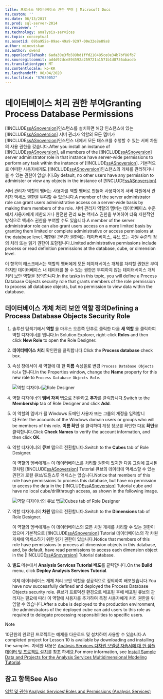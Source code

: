 ```yaml
---
title: 프로세스 데이터베이스 권한 부여 | Microsoft Docs
ms.custom: ''
ms.date: 06/13/2017
ms.prod: sql-server-2014
ms.reviewer: ''
ms.technology: analysis-services
ms.topic: conceptual
ms.assetid: 69ba952e-09ae-49a9-9297-00e32e8e89a8
author: minewiskan
ms.author: owend
ms.openlocfilehash: 6ada30e3fb509bd1ffd210485ce0e34b7bf86fb7
ms.sourcegitcommit: ad4d92dce894592a259721a1571b1d8736abacdb
ms.translationtype: MT
ms.contentlocale: ko-KR
ms.lasthandoff: 08/04/2020
ms.locfileid: "87639052"
---
```

# <a name="granting-process-database-permissions"></a><span data-ttu-id="41f0c-102">데이터베이스 처리 권한 부여</span><span class="sxs-lookup"><span data-stu-id="41f0c-102">Granting Process Database Permissions</span></span>
  <span data-ttu-id="41f0c-103">[!INCLUDE[ssASnoversion](../includes/ssasnoversion-md.md)]인스턴스를 설치하면 해당 인스턴스에 있는 [!INCLUDE[ssASnoversion](../includes/ssasnoversion-md.md)] 서버 관리자 역할의 모든 멤버가 [!INCLUDE[ssASnoversion](../includes/ssasnoversion-md.md)]인스턴스 내에서 모든 태스크를 수행할 수 있는 서버 차원의 사용 권한을 갖습니다.</span><span class="sxs-lookup"><span data-stu-id="41f0c-103">After you install an instance of [!INCLUDE[ssASnoversion](../includes/ssasnoversion-md.md)], all members of the [!INCLUDE[ssASnoversion](../includes/ssasnoversion-md.md)] server administrator role in that instance have server-wide permissions to perform any task within the instance of [!INCLUDE[ssASnoversion](../includes/ssasnoversion-md.md)].</span></span> <span data-ttu-id="41f0c-104">기본적으로 어떠한 사용자에게도 [!INCLUDE[ssASnoversion](../includes/ssasnoversion-md.md)]인스턴스의 개체를 관리하거나 볼 수 있는 권한이 없습니다.</span><span class="sxs-lookup"><span data-stu-id="41f0c-104">By default, no other users have any permission to administer or view any objects in the instance of [!INCLUDE[ssASnoversion](../includes/ssasnoversion-md.md)].</span></span>

 <span data-ttu-id="41f0c-105">서버 관리자 역할의 멤버는 사용자를 역할 멤버로 만들어 사용자에게 서버 차원에서 관리자 액세스 권한을 부여할 수 있습니다.</span><span class="sxs-lookup"><span data-stu-id="41f0c-105">A member of the server administrator role can grant users administrative access on a server-wide basis by making them members of the role.</span></span> <span data-ttu-id="41f0c-106">서버 관리자 역할의 멤버는 데이터베이스 수준에서 사용자에게 제한되거나 완전한 관리 또는 액세스 권한을 부여하여 더욱 제한적인 방식으로 액세스 권한을 부여할 수도 있습니다.</span><span class="sxs-lookup"><span data-stu-id="41f0c-106">A member of the server administrator role can also grant users access on a more limited basis by granting them limited or complete administrative or access permissions at the database level.</span></span> <span data-ttu-id="41f0c-107">제한된 관리자 권한에는 데이터베이스, 큐브 또는 차원 수준의 정의 처리 또는 읽기 권한이 포함됩니다.</span><span class="sxs-lookup"><span data-stu-id="41f0c-107">Limited administrative permissions include process or read definition permissions at the database, cube, or dimension level.</span></span>

 <span data-ttu-id="41f0c-108">이 항목의 태스크에서는 역할의 멤버에게 모든 데이터베이스 개체를 처리할 권한은 부여하지만 데이터베이스 내 데이터를 볼 수 있는 권한은 부여하지 않는 데이터베이스 개체 처리 보안 역할을 정의합니다.</span><span class="sxs-lookup"><span data-stu-id="41f0c-108">In the tasks in this topic, you will define a Process Database Objects security role that grants members of the role permission to process all database objects, but no permission to view data within the database.</span></span>

## <a name="defining-a-process-database-objects-security-role"></a><span data-ttu-id="41f0c-109">데이터베이스 개체 처리 보안 역할 정의</span><span class="sxs-lookup"><span data-stu-id="41f0c-109">Defining a Process Database Objects Security Role</span></span>

1.  <span data-ttu-id="41f0c-110">솔루션 탐색기에서 **역할** 을 마우스 오른쪽 단추로 클릭한 다음 **새 역할** 을 클릭하여 역할 디자이너를 엽니다.</span><span class="sxs-lookup"><span data-stu-id="41f0c-110">In Solution Explorer, right-click **Roles** and then click **New Role** to open the Role Designer.</span></span>

2.  <span data-ttu-id="41f0c-111">**데이터베이스 처리** 확인란을 클릭합니다.</span><span class="sxs-lookup"><span data-stu-id="41f0c-111">Click the **Process database** check box.</span></span>

3.  <span data-ttu-id="41f0c-112">속성 창에서이 새 역할에 대 한 **이름** 속성을로 변경 `Process Database Objects Role` 합니다.</span><span class="sxs-lookup"><span data-stu-id="41f0c-112">In the Properties window, change the **Name** property for this new role to `Process Database Objects Role`.</span></span>

     <span data-ttu-id="41f0c-113">![역할 디자이너](../../2014/tutorials/media/l10-security-1.png "역할 디자이너")</span><span class="sxs-lookup"><span data-stu-id="41f0c-113">![Role Designer](../../2014/tutorials/media/l10-security-1.png "Role Designer")</span></span>

4.  <span data-ttu-id="41f0c-114">역할 디자이너의 **멤버 자격** 탭으로 전환하고 **추가**를 클릭합니다.</span><span class="sxs-lookup"><span data-stu-id="41f0c-114">Switch to the **Membership** tab of Role Designer and click **Add**.</span></span>

5.  <span data-ttu-id="41f0c-115">이 역할의 멤버가 될 Windows 도메인 사용자 또는 그룹의 계정을 입력합니다.</span><span class="sxs-lookup"><span data-stu-id="41f0c-115">Enter the accounts of the Windows domain users or groups who will be members of this role.</span></span> <span data-ttu-id="41f0c-116">**이름 확인** 을 클릭하여 계정 정보를 확인한 다음 **확인**을 클릭합니다.</span><span class="sxs-lookup"><span data-stu-id="41f0c-116">Click **Check Names** to verify the account information, and then click **OK**.</span></span>

6.  <span data-ttu-id="41f0c-117">역할 디자이너의 **큐브** 탭으로 전환합니다.</span><span class="sxs-lookup"><span data-stu-id="41f0c-117">Switch to the **Cubes** tab of Role Designer.</span></span>

     <span data-ttu-id="41f0c-118">이 역할의 멤버에게는 이 데이터베이스를 처리할 권한이 있지만 다음 그림에 표시된 것처럼 [!INCLUDE[ssASnoversion](../includes/ssasnoversion-md.md)] Tutorial 큐브의 데이터에 액세스할 수 있는 권한과 로컬 큐브/드릴스루 액세스는 없습니다.</span><span class="sxs-lookup"><span data-stu-id="41f0c-118">Notice that members of this role have permissions to process this database, but have no permission to access the data in the [!INCLUDE[ssASnoversion](../includes/ssasnoversion-md.md)] Tutorial cube and have no local cube/drillthrough access, as shown in the following image.</span></span>

     <span data-ttu-id="41f0c-119">![역할 디자이너의 큐브 탭](../../2014/tutorials/media/l10-security-2.png "역할 디자이너의 큐브 탭")</span><span class="sxs-lookup"><span data-stu-id="41f0c-119">![Cubes tab of Role Designer](../../2014/tutorials/media/l10-security-2.png "Cubes tab of Role Designer")</span></span>

7.  <span data-ttu-id="41f0c-120">역할 디자이너의 **차원** 탭으로 전환합니다.</span><span class="sxs-lookup"><span data-stu-id="41f0c-120">Switch to the **Dimensions** tab of Role Designer.</span></span>

     <span data-ttu-id="41f0c-121">이 역할의 멤버에게는 이 데이터베이스의 모든 차원 개체를 처리할 수 있는 권한이 있으며 기본적으로 [!INCLUDE[ssASnoversion](../includes/ssasnoversion-md.md)] Tutorial 데이터베이스의 각 차원 개체에 액세스하기 위한 읽기 권한이 있습니다.</span><span class="sxs-lookup"><span data-stu-id="41f0c-121">Notice that members of this role have permissions to process all dimension objects in this database, and, by default, have read permissions to access each dimension object in the [!INCLUDE[ssASnoversion](../includes/ssasnoversion-md.md)] Tutorial database.</span></span>

8.  <span data-ttu-id="41f0c-122">**빌드** 메뉴에서 **Analysis Services Tutorial 배포**를 클릭합니다.</span><span class="sxs-lookup"><span data-stu-id="41f0c-122">On the **Build** menu, click **Deploy Analysis Services Tutorial**.</span></span>

     <span data-ttu-id="41f0c-123">이제 데이터베이스 개체 처리 보안 역할을 성공적으로 정의하여 배포했습니다.</span><span class="sxs-lookup"><span data-stu-id="41f0c-123">You have now successfully defined and deployed the Process Database Objects security role.</span></span> <span data-ttu-id="41f0c-124">큐브가 프로덕션 환경으로 배포된 후에 배포된 큐브의 관리자는 필요에 따라 이 역할에 사용자를 추가하여 특정 사용자에게 처리 권한을 위임할 수 있습니다.</span><span class="sxs-lookup"><span data-stu-id="41f0c-124">After a cube is deployed to the production environment, the administrators of the deployed cube can add users to this role as required to delegate processing responsibilities to specific users.</span></span>

> [!NOTE]
>  <span data-ttu-id="41f0c-125">10단원의 완료된 프로젝트는 예제를 다운로드 및 설치하여 사용할 수 있습니다.</span><span class="sxs-lookup"><span data-stu-id="41f0c-125">A completed project for Lesson 10 is available by downloading and installing the samples.</span></span> <span data-ttu-id="41f0c-126">자세한 내용은 [Analysis Services 다차원 모델링 자습서에 대 한 샘플 데이터 및 프로젝트 설치](install-sample-data-and-projects.md)를 참조 하세요.</span><span class="sxs-lookup"><span data-stu-id="41f0c-126">For more information, see [Install Sample Data and Projects for the Analysis Services Multidimensional Modeling Tutorial](install-sample-data-and-projects.md).</span></span>

## <a name="see-also"></a><span data-ttu-id="41f0c-127">참고 항목</span><span class="sxs-lookup"><span data-stu-id="41f0c-127">See Also</span></span>
 [<span data-ttu-id="41f0c-128">역할 및 권한&#40;Analysis Services&#41;</span><span class="sxs-lookup"><span data-stu-id="41f0c-128">Roles and Permissions &#40;Analysis Services&#41;</span></span>](multidimensional-models/roles-and-permissions-analysis-services.md)


